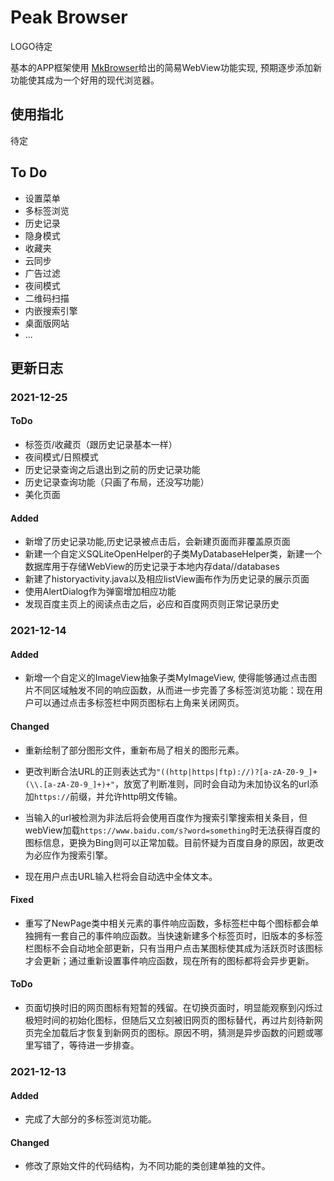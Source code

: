 # Peak Browser

LOGO待定

基本的APP框架使用 [MkBrowser](https://github.com/mengkunsoft/MkBrowser)给出的简易WebView功能实现, 预期逐步添加新功能使其成为一个好用的现代浏览器。

## 使用指北

待定

## To Do
- 设置菜单
- 多标签浏览
- 历史记录
- 隐身模式
- 收藏夹
- 云同步
- 广告过滤
- 夜间模式
- 二维码扫描
- 内嵌搜索引擎
- 桌面版网站
- ...

## 更新日志

### 2021-12-25

#### ToDo

- 标签页/收藏页（跟历史记录基本一样）
- 夜间模式/日照模式
- 历史记录查询之后退出到之前的历史记录功能
- 历史记录查询功能（只画了布局，还没写功能）
- 美化页面

#### Added

- 新增了历史记录功能,历史记录被点击后，会新建页面而非覆盖原页面
- 新建一个自定义SQLiteOpenHelper的子类MyDatabaseHelper类，新建一个数据库用于存储WebView的历史记录于本地内存data/<APPID>/databases
- 新建了historyactivity.java以及相应listView画布作为历史记录的展示页面
- 使用AlertDialog作为弹窗增加相应功能
- 发现百度主页上的阅读点击之后，必应和百度网页则正常记录历史

### 2021-12-14
#### Added

- 新增一个自定义的ImageView抽象子类MyImageView, 使得能够通过点击图片不同区域触发不同的响应函数，从而进一步完善了多标签浏览功能：现在用户可以通过点击多标签栏中网页图标右上角来关闭网页。

#### Changed

- 重新绘制了部分图形文件，重新布局了相关的图形元素。

- 更改判断合法URL的正则表达式为`"((http|https|ftp)://)?[a-zA-Z0-9_]+(\\.[a-zA-Z0-9_]+)+"`，放宽了判断准则，同时会自动为未加协议名的url添加`https://`前缀，并允许http明文传输。

- 当输入的url被检测为非法后将会使用百度作为搜索引擎搜索相关条目，但webView加载`https://www.baidu.com/s?word=something`时无法获得百度的图标信息，更换为Bing则可以正常加载。目前怀疑为百度自身的原因，故更改为必应作为搜索引擎。

- 现在用户点击URL输入栏将会自动选中全体文本。



#### Fixed

- 重写了NewPage类中相关元素的事件响应函数，多标签栏中每个图标都会单独拥有一套自己的事件响应函数。当快速新建多个标签页时，旧版本的多标签栏图标不会自动地全部更新，只有当用户点击某图标使其成为活跃页时该图标才会更新；通过重新设置事件响应函数，现在所有的图标都将会异步更新。

#### ToDo

- 页面切换时旧的网页图标有短暂的残留。在切换页面时，明显能观察到闪烁过极短时间的初始化图标，但随后又立刻被旧网页的图标替代，再过片刻待新网页完全加载后才恢复到新网页的图标。原因不明，猜测是异步函数的问题或哪里写错了，等待进一步排查。


### 2021-12-13

#### Added

- 完成了大部分的多标签浏览功能。

#### Changed

- 修改了原始文件的代码结构，为不同功能的类创建单独的文件。

